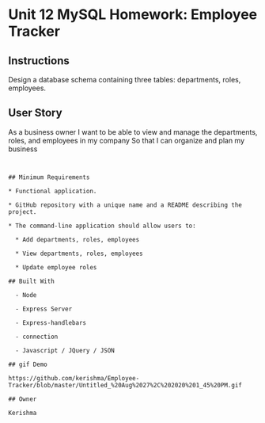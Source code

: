  # Unit 12 MySQL Homework: Employee Tracker

## Instructions

Design a database schema containing three tables: departments, roles, employees.

## User Story

As a business owner
I want to be able to view and manage the departments, roles, and employees in my company
So that I can organize and plan my business
```


## Minimum Requirements

* Functional application.

* GitHub repository with a unique name and a README describing the project.

* The command-line application should allow users to:

  * Add departments, roles, employees

  * View departments, roles, employees

  * Update employee roles

## Built With

  - Node

  - Express Server

  - Express-handlebars

  - connection

  - Javascript / JQuery / JSON

## gif Demo

https://github.com/kerishma/Employee-Tracker/blob/master/Untitled_%20Aug%2027%2C%202020%201_45%20PM.gif

## Owner

Kerishma


